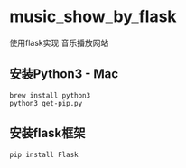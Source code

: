 # music_show_by_flask
使用flask实现 音乐播放网站

## 安装Python3 - Mac
```
brew install python3
python3 get-pip.py
```
## 安装flask框架
```
pip install Flask
```